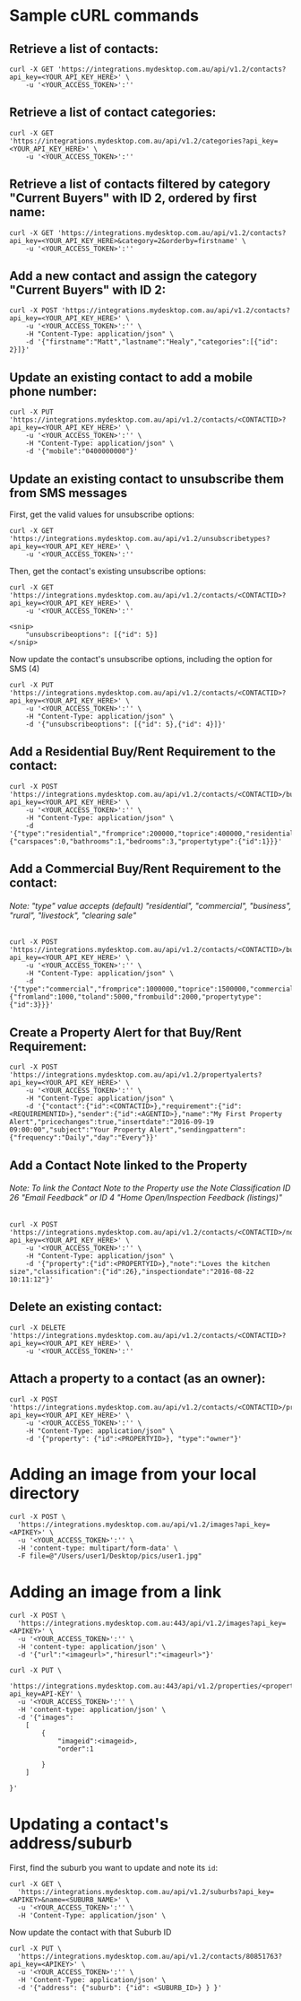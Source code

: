 # Sample cURL commands

## Retrieve a list of contacts:

```
curl -X GET 'https://integrations.mydesktop.com.au/api/v1.2/contacts?api_key=<YOUR_API_KEY_HERE>' \
    -u '<YOUR_ACCESS_TOKEN>':''
```

## Retrieve a list of contact categories:

```
curl -X GET 'https://integrations.mydesktop.com.au/api/v1.2/categories?api_key=<YOUR_API_KEY_HERE>' \
    -u '<YOUR_ACCESS_TOKEN>':''
```

## Retrieve a list of contacts filtered by category "Current Buyers" with ID 2, ordered by first name:

```
curl -X GET 'https://integrations.mydesktop.com.au/api/v1.2/contacts?api_key=<YOUR_API_KEY_HERE>&category=2&orderby=firstname' \
    -u '<YOUR_ACCESS_TOKEN>':''
```

## Add a new contact and assign the category "Current Buyers" with ID 2:

```
curl -X POST 'https://integrations.mydesktop.com.au/api/v1.2/contacts?api_key=<YOUR_API_KEY_HERE>' \
    -u '<YOUR_ACCESS_TOKEN>':'' \
    -H "Content-Type: application/json" \
    -d '{"firstname":"Matt","lastname":"Healy","categories":[{"id": 2}]}'
```

## Update an existing contact to add a mobile phone number:

```
curl -X PUT 'https://integrations.mydesktop.com.au/api/v1.2/contacts/<CONTACTID>?api_key=<YOUR_API_KEY_HERE>' \
    -u '<YOUR_ACCESS_TOKEN>':'' \
    -H "Content-Type: application/json" \
    -d '{"mobile":"0400000000"}'
```

## Update an existing contact to unsubscribe them from SMS messages

First, get the valid values for unsubscribe options:

```
curl -X GET 'https://integrations.mydesktop.com.au/api/v1.2/unsubscribetypes?api_key=<YOUR_API_KEY_HERE>' \
    -u '<YOUR_ACCESS_TOKEN>':''
```

Then, get the contact's existing unsubscribe options:

```
curl -X GET 'https://integrations.mydesktop.com.au/api/v1.2/contacts/<CONTACTID>?api_key=<YOUR_API_KEY_HERE>' \
    -u '<YOUR_ACCESS_TOKEN>':''

<snip>
    "unsubscribeoptions": [{"id": 5}]
</snip>

```

Now update the contact's unsubscribe options, including the option for SMS (4)

```
curl -X PUT 'https://integrations.mydesktop.com.au/api/v1.2/contacts/<CONTACTID>?api_key=<YOUR_API_KEY_HERE>' \
    -u '<YOUR_ACCESS_TOKEN>':'' \
    -H "Content-Type: application/json" \
    -d '{"unsubscribeoptions": [{"id": 5},{"id": 4}]}'
```

## Add a Residential Buy/Rent Requirement to the contact:

```
curl -X POST 'https://integrations.mydesktop.com.au/api/v1.2/contacts/<CONTACTID>/buyrent?api_key=<YOUR_API_KEY_HERE>' \
    -u '<YOUR_ACCESS_TOKEN>':'' \
    -H "Content-Type: application/json" \
    -d '{"type":"residential","fromprice":200000,"toprice":400000,"residential":{"carspaces":0,"bathrooms":1,"bedrooms":3,"propertytype":{"id":1}}}'
```

## Add a Commercial Buy/Rent Requirement to the contact:
###### Note: "type" value accepts (default) "residential", "commercial", "business", "rural", "livestock", "clearing sale"

```
curl -X POST 'https://integrations.mydesktop.com.au/api/v1.2/contacts/<CONTACTID>/buyrent?api_key=<YOUR_API_KEY_HERE>' \
    -u '<YOUR_ACCESS_TOKEN>':'' \
    -H "Content-Type: application/json" \
    -d '{"type":"commercial","fromprice":1000000,"toprice":1500000,"commercial":{"fromland":1000,"toland":5000,"frombuild":2000,"propertytype":{"id":3}}}'
```

## Create a Property Alert for that Buy/Rent Requirement:

```
curl -X POST 'https://integrations.mydesktop.com.au/api/v1.2/propertyalerts?api_key=<YOUR_API_KEY_HERE>' \
    -u '<YOUR_ACCESS_TOKEN>':'' \
    -H "Content-Type: application/json" \
    -d '{"contact":{"id":<CONTACTID>},"requirement":{"id":<REQUIREMENTID>},"sender":{"id":<AGENTID>},"name":"My First Property Alert","pricechanges":true,"insertdate":"2016-09-19 09:00:00","subject":"Your Property Alert","sendingpattern":{"frequency":"Daily","day":"Every"}}'
```

## Add a Contact Note linked to the Property
###### Note: To link the Contact Note to the Property use the Note Classification ID 26 "Email Feedback" or ID 4 "Home Open/Inspection Feedback (listings)"
```
curl -X POST 'https://integrations.mydesktop.com.au/api/v1.2/contacts/<CONTACTID>/notes?api_key=<YOUR_API_KEY_HERE>' \
    -u '<YOUR_ACCESS_TOKEN>':'' \
    -H "Content-Type: application/json" \
    -d '{"property":{"id":<PROPERTYID>},"note":"Loves the kitchen size","classification":{"id":26},"inspectiondate":"2016-08-22 10:11:12"}'
```

## Delete an existing contact:

```
curl -X DELETE 'https://integrations.mydesktop.com.au/api/v1.2/contacts/<CONTACTID>?api_key=<YOUR_API_KEY_HERE>' \
    -u '<YOUR_ACCESS_TOKEN>':''
```

## Attach a property to a contact (as an owner):

```
curl -X POST 'https://integrations.mydesktop.com.au/api/v1.2/contacts/<CONTACTID>/properties?api_key=<YOUR_API_KEY_HERE>' \
    -u '<YOUR_ACCESS_TOKEN>':'' \
    -H "Content-Type: application/json" \
    -d '{"property": {"id":<PROPERTYID>}, "type":"owner"}'
```

# Adding an image from your local directory
```
curl -X POST \
  'https://integrations.mydesktop.com.au/api/v1.2/images?api_key=<APIKEY>' \
  -u '<YOUR_ACCESS_TOKEN>':'' \
  -H 'content-type: multipart/form-data' \
  -F file=@"/Users/user1/Desktop/pics/user1.jpg"
```

# Adding an image from a link
```
curl -X POST \
  'https://integrations.mydesktop.com.au:443/api/v1.2/images?api_key=<APIKEY>' \
  -u '<YOUR_ACCESS_TOKEN>':'' \
  -H 'content-type: application/json' \
  -d '{"url":"<imageurl>","hiresurl":"<imageurl>"}'

curl -X PUT \
  'https://integrations.mydesktop.com.au:443/api/v1.2/properties/<propertyid>?api_key=API-KEY' \
  -u '<YOUR_ACCESS_TOKEN>':'' \
  -H 'content-type: application/json' \
  -d '{"images":
	[
		{
			"imageid":<imageid>,
			"order":1
			
		}
	]
	
}'
```

# Updating a contact's address/suburb

First, find the suburb you want to update and note its `id`:

```
curl -X GET \
  'https://integrations.mydesktop.com.au/api/v1.2/suburbs?api_key=<APIKEY>&name=<SUBURB_NAME>' \
  -u '<YOUR_ACCESS_TOKEN>':'' \
  -H 'Content-Type: application/json' \
```

Now update the contact with that Suburb ID

```
curl -X PUT \
  'https://integrations.mydesktop.com.au/api/v1.2/contacts/80851763?api_key=<APIKEY>' \
  -u '<YOUR_ACCESS_TOKEN>':'' \
  -H 'Content-Type: application/json' \
  -d '{"address": {"suburb": {"id": <SUBURB_ID>} } }'
```
